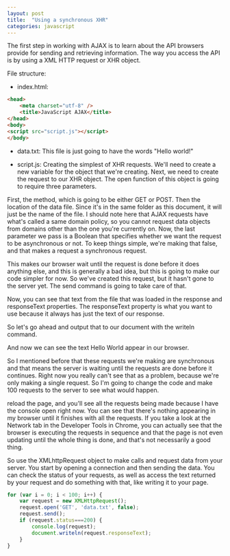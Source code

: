 ```yaml
---
layout: post
title:  "Using a synchronous XHR"
categories: javascript
---
```


The first step in working with AJAX is to learn about the API browsers provide for sending and retrieving information.
The way you access the API is by using a XML HTTP request or XHR object.

File structure:

- index.html:

```html
<head>
	<meta charset="utf-8" />
	<title>JavaScript AJAX</title>
</head>
<body>
<script src="script.js"></script>
</body>
```

- data.txt:
This file is just going to have the words "Hello world!"

- script.js:
Creating the simplest of XHR requests. We'll need to create a new variable for the object that we're creating. Next, we need to create the request to our XHR object. The open function of this object is going to require three parameters.

First, the method, which is going to be either GET or POST. Then the location of the data file. Since it's in the same folder as this document, it will just be the name of the file. I should note here that AJAX requests have what's called a same domain policy, so you cannot request data objects from domains other than the one you're currently on. Now, the last parameter we pass is a Boolean that specifies whether we want the request to be asynchronous or not. To keep things simple, we're making that false, and that makes a request a synchronous request.

This makes our browser wait until the request is done before it does anything else, and this is generally a bad idea, but this is going to make our code simpler for now. So we've created this request, but it hasn't gone to the server yet. The send command is going to take care of that.

Now, you can see that text from the file that was loaded in the response and responseText properties. The responseText property is what you want to use because it always has just the text of our response.

So let's go ahead and output that to our document with the writeln command.

And now we can see the text Hello World appear in our browser.

So I mentioned before that these requests we're making are synchronous and that means the server is waiting until the requests are done before it continues. Right now you really can't see that as a problem, because we're only making a single request. So I'm going to change the code and make 100 requests to the server to see what would happen.

reload the page, and you'll see all the requests being made because I have the console open right now. You can see that there's nothing appearing in my browser until it finishes with all the requests. If you take a look at the Network tab in the Developer Tools in Chrome, you can actually see that the browser is executing the requests in sequence and that the page is not even updating until the whole thing is done, and that's not necessarily a good thing.

So use the XMLhttpRequest object to make calls and request data from your server. You start by opening a connection and then sending the data. You can check the status of your requests, as well as access the text returned by your request and do something with that, like writing it to your page.

```javascript
for (var i = 0; i < 100; i++) {
	var request = new XMLHttpRequest();
	request.open('GET', 'data.txt', false);
	request.send();
	if (request.status===200) {
		console.log(request);
		document.writeln(request.responseText);
	}
}
```
